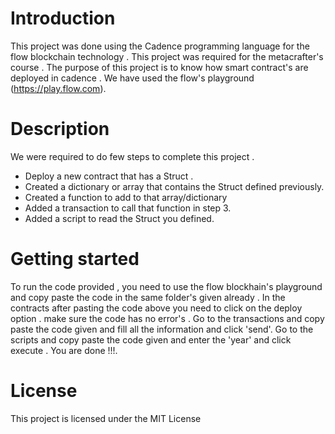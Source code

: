 # Introduction
This project was done using the Cadence programming language for the flow blockchain technology . This project was required for the metacrafter's course . The purpose of this project is to know how smart contract's are deployed in cadence . We have used the flow's playground (https://play.flow.com). 

# Description

We were required to do few steps to complete this project . 
* Deploy a new contract that has a Struct .
* Created a dictionary or array that contains the Struct defined previously.
* Created a function to add to that array/dictionary
* Added a transaction to call that function in step 3.
* Added a script to read the Struct you defined. 

# Getting started 
To run the code provided , you need to use the flow blockhain's playground and copy paste the code in the same folder's given already . 
In the contracts after pasting the code above you need to click on the deploy option . make sure the code has no error's .
Go to the transactions and copy paste the code given and fill all the information and click 'send'.
Go to the scripts and copy paste the code given and enter the 'year' and click execute . 
You are done !!!.


# License
This project is licensed under the MIT License
